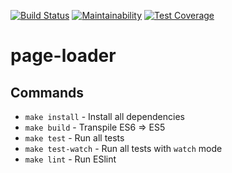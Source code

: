 [![Build Status](https://travis-ci.org/DimaKabanov/page-loader.svg?branch=master)](https://travis-ci.org/DimaKabanov/page-loader)
[![Maintainability](https://api.codeclimate.com/v1/badges/f3985d1debe407d14e55/maintainability)](https://codeclimate.com/github/DimaKabanov/page-loader/maintainability)
[![Test Coverage](https://api.codeclimate.com/v1/badges/f3985d1debe407d14e55/test_coverage)](https://codeclimate.com/github/DimaKabanov/page-loader/test_coverage)

page-loader
=========

## Commands
- `make install` - Install all dependencies
- `make build` - Transpile ES6 => ES5
- `make test` - Run all tests
- `make test-watch` - Run all tests with `watch` mode
- `make lint` - Run ESlint
